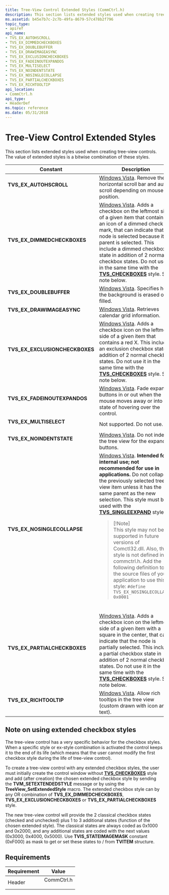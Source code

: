 ```yaml
---
title: Tree-View Control Extended Styles (CommCtrl.h)
description: This section lists extended styles used when creating tree-view controls. The value of extended styles is a bitwise combination of these styles.
ms.assetid: b45e7b7c-2c7b-49fa-8679-57c478b2f796
topic_type:
- apiref
api_name:
- TVS_EX_AUTOHSCROLL
- TVS_EX_DIMMEDCHECKBOXES
- TVS_EX_DOUBLEBUFFER
- TVS_EX_DRAWIMAGEASYNC
- TVS_EX_EXCLUSIONCHECKBOXES
- TVS_EX_FADEINOUTEXPANDOS
- TVS_EX_MULTISELECT
- TVS_EX_NOINDENTSTATE
- TVS_EX_NOSINGLECOLLAPSE
- TVS_EX_PARTIALCHECKBOXES
- TVS_EX_RICHTOOLTIP
api_location:
- CommCtrl.h
api_type:
- HeaderDef
ms.topic: reference
ms.date: 05/31/2018
---
```


# Tree-View Control Extended Styles

This section lists extended styles used when creating tree-view controls. The value of extended styles is a bitwise combination of these styles.




| Constant | Description | 
|----------|-------------|
| <span id="TVS_EX_AUTOHSCROLL"></span><span id="tvs_ex_autohscroll"></span><dl><dt><strong>TVS_EX_AUTOHSCROLL</strong></dt></dl> | <a href="common-control-versions.md">Windows Vista</a>. Remove the horizontal scroll bar and auto-scroll depending on mouse position.<br /> | 
| <span id="TVS_EX_DIMMEDCHECKBOXES"></span><span id="tvs_ex_dimmedcheckboxes"></span><dl><dt><strong>TVS_EX_DIMMEDCHECKBOXES</strong></dt></dl> | <a href="common-control-versions.md">Windows Vista</a>. Adds a checkbox on the leftmost side of a given item that contains an icon of a dimmed check mark, that can indicate that a node is selected because its parent is selected. This include a dimmed checkbox state in addition of 2 normal checkbox states. Do not use it in the same time with the <a href="tree-view-control-window-styles.md"><strong>TVS_CHECKBOXES</strong></a> style. See note below.<br /> | 
| <span id="TVS_EX_DOUBLEBUFFER"></span><span id="tvs_ex_doublebuffer"></span><dl><dt><strong>TVS_EX_DOUBLEBUFFER</strong></dt></dl> | <a href="common-control-versions.md">Windows Vista</a>. Specifies how the background is erased or filled.<br /> | 
| <span id="TVS_EX_DRAWIMAGEASYNC"></span><span id="tvs_ex_drawimageasync"></span><dl><dt><strong>TVS_EX_DRAWIMAGEASYNC</strong></dt></dl> | <a href="common-control-versions.md">Windows Vista</a>. Retrieves calendar grid information.<br /> | 
| <span id="TVS_EX_EXCLUSIONCHECKBOXES"></span><span id="tvs_ex_exclusioncheckboxes"></span><dl><dt><strong>TVS_EX_EXCLUSIONCHECKBOXES</strong></dt></dl> | <a href="common-control-versions.md">Windows Vista</a>. Adds a checkbox icon on the leftmost side of a given item that contains a red X. This include an exclusion checkbox state in addition of 2 normal checkbox states. Do not use it in the same time with the <a href="tree-view-control-window-styles.md"><strong>TVS_CHECKBOXES</strong></a> style. See note below.<br /> | 
| <span id="TVS_EX_FADEINOUTEXPANDOS"></span><span id="tvs_ex_fadeinoutexpandos"></span><dl><dt><strong>TVS_EX_FADEINOUTEXPANDOS</strong></dt></dl> | <a href="common-control-versions.md">Windows Vista</a>. Fade expando buttons in or out when the mouse moves away or into a state of hovering over the control.<br /> | 
| <span id="TVS_EX_MULTISELECT"></span><span id="tvs_ex_multiselect"></span><dl><dt><strong>TVS_EX_MULTISELECT</strong></dt></dl> | Not supported. Do not use.<br /> | 
| <span id="TVS_EX_NOINDENTSTATE"></span><span id="tvs_ex_noindentstate"></span><dl><dt><strong>TVS_EX_NOINDENTSTATE</strong></dt></dl> | <a href="common-control-versions.md">Windows Vista</a>. Do not indent the tree view for the expando buttons.<br /> | 
| <span id="TVS_EX_NOSINGLECOLLAPSE"></span><span id="tvs_ex_nosinglecollapse"></span><dl><dt><strong>TVS_EX_NOSINGLECOLLAPSE</strong></dt></dl> | <a href="common-control-versions.md">Windows Vista</a>. <strong>Intended for internal use; not recommended for use in applications.</strong> Do not collapse the previously selected tree-view item unless it has the same parent as the new selection. This style must be used with the <a href="tree-view-control-window-styles.md"><strong>TVS_SINGLEEXPAND</strong></a> style. <br /><blockquote>[!Note]<br />This style may not be supported in future versions of Comctl32.dll. Also, this style is not defined in commctrl.h. Add the following definition to the source files of your application to use this style: <code>#define TVS_EX_NOSINGLECOLLAPSE 0x0001</code></blockquote><br /> | 
| <span id="TVS_EX_PARTIALCHECKBOXES"></span><span id="tvs_ex_partialcheckboxes"></span><dl><dt><strong>TVS_EX_PARTIALCHECKBOXES</strong></dt></dl> | <a href="common-control-versions.md">Windows Vista</a>. Adds a checkbox icon on the leftmost side of a given item with a square in the center, that can indicate that the node is partially selected. This include a partial checkbox state in addition of 2 normal checkbox states. Do not use it in the same time with the <a href="tree-view-control-window-styles.md"><strong>TVS_CHECKBOXES</strong></a> style. See note below.<br /> | 
| <span id="TVS_EX_RICHTOOLTIP"></span><span id="tvs_ex_richtooltip"></span><dl><dt><strong>TVS_EX_RICHTOOLTIP</strong></dt></dl> | <a href="common-control-versions.md">Windows Vista</a>. Allow rich tooltips in the tree view (custom drawn with icon and text).<br /> | 

## Note on using extended checkbox styles
The tree-view control has a very specific behavior for the checkbox styles. When a specific style or ex-style combination is activated the control keeps it to the end of its life (which means that the user cannot modify the first checkbox style during the life of tree-view control).

To create a tree-view control with any extended checkbox styles, the user must initially create the control window without <a href="tree-view-control-window-styles.md"><strong>TVS_CHECKBOXES</strong></a> style and add (after creation) the chosen extended checkbox style by sending the <strong>TVM_SETEXTENDEDSTYLE</strong> message or by using the <strong>TreeView_SetExtendedStyle</strong> macro. The extended checkbox style can by any OR combination of <strong>TVS_EX_DIMMEDCHECKBOXES</strong>, <strong>TVS_EX_EXCLUSIONCHECKBOXES</strong> or <strong>TVS_EX_PARTIALCHECKBOXES</strong> style.

The new tree-view control will provide the 2 classical checkbox states (checked and unchecked) plus 1 to 3 additional states (function of the chosen extended style). The classical states are always coded as 0x1000 and 0x2000, and any additional states are coded with the next values (0x3000, 0x4000, 0x5000). Use <strong>TVIS_STATEIMAGEMASK</strong> constant (0xF000) as mask to get or set these states to / from <strong>TVITEM</strong> structure.


## Requirements



| Requirement | Value |
|-------------------|---------------------------------------------------------------------------------------|
| Header<br/> | <dl> <dt>CommCtrl.h</dt> </dl> |



 

 




